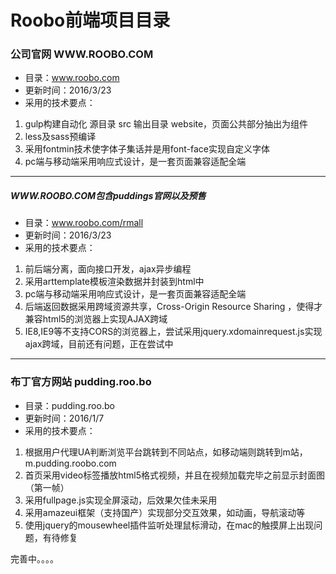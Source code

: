 
# Roobo前端项目目录

### 公司官网 WWW.ROOBO.COM
*   目录：www.roobo.com
*   更新时间：2016/3/23
*   采用的技术要点：

1. gulp构建自动化  源目录 src 输出目录 website，页面公共部分抽出为组件
2. less及sass预编译
3. 采用fontmin技术使字体子集话并是用font-face实现自定义字体
4. pc端与移动端采用响应式设计，是一套页面兼容适配全端

* * *

#####  WWW.ROOBO.COM包含puddings官网以及预售
*   目录：www.roobo.com/rmall
*   更新时间：2016/3/23
*   采用的技术要点：

1. 前后端分离，面向接口开发，ajax异步编程
2. 采用arttemplate模板渲染数据并封装到html中
3. pc端与移动端采用响应式设计，是一套页面兼容适配全端
4. 后端返回数据采用跨域资源共享，Cross-Origin Resource Sharing ，使得才兼容html5的浏览器上实现AJAX跨域
5. IE8,IE9等不支持CORS的浏览器上，尝试采用jquery.xdomainrequest.js实现ajax跨域，目前还有问题，正在尝试中

* * *

### 布丁官方网站 pudding.roo.bo

*   目录：pudding.roo.bo
*   更新时间：2016/1/7
*   采用的技术要点：

1. 根据用户代理UA判断浏览平台跳转到不同站点，如移动端则跳转到m站，m.pudding.roobo.com
2. 首页采用video标签播放html5格式视频，并且在视频加载完毕之前显示封面图（第一帧）
3. 采用fullpage.js实现全屏滚动，后效果欠佳未采用
4. 采用amazeui框架（支持国产）实现部分交互效果，如动画，导航滚动等
5. 使用jquery的mousewheel插件监听处理鼠标滑动，在mac的触摸屏上出现问题，有待修复

完善中。。。。





